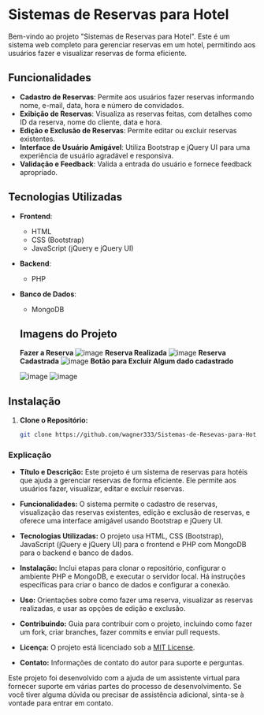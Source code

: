 # Sistemas de Reservas para Hotel

Bem-vindo ao projeto "Sistemas de Reservas para Hotel". Este é um sistema web completo para gerenciar reservas em um hotel, permitindo aos usuários fazer e visualizar reservas de forma eficiente.

## Funcionalidades

- **Cadastro de Reservas**: Permite aos usuários fazer reservas informando nome, e-mail, data, hora e número de convidados.
- **Exibição de Reservas**: Visualiza as reservas feitas, com detalhes como ID da reserva, nome do cliente, data e hora.
- **Edição e Exclusão de Reservas**: Permite editar ou excluir reservas existentes.
- **Interface de Usuário Amigável**: Utiliza Bootstrap e jQuery UI para uma experiência de usuário agradável e responsiva.
- **Validação e Feedback**: Valida a entrada do usuário e fornece feedback apropriado.

## Tecnologias Utilizadas

- **Frontend**:
  - HTML
  - CSS (Bootstrap)
  - JavaScript (jQuery e jQuery UI)

- **Backend**:
  - PHP

- **Banco de Dados**:
  - MongoDB
 
  ## Imagens do Projeto
  **Fazer a Reserva**
  ![image](https://github.com/user-attachments/assets/7367e416-ec31-47b6-a58d-b56e2f279252)
  **Reserva Realizada**
  ![image](https://github.com/user-attachments/assets/ff2666e2-e1d4-4a9a-9eba-59db36228770)
  **Reserva Cadastrada**
  ![image](https://github.com/user-attachments/assets/81048b12-8935-49b4-9f45-b8327ac22093)
  **Botão para Excluir Algum dado cadastrado**

  
  ![image](https://github.com/user-attachments/assets/63daa379-0888-42e4-8644-2b61de37abc7)
  ![image](https://github.com/user-attachments/assets/27de9fd0-2887-4a5c-a328-7dcc99f7f5c5)


  


## Instalação

1. **Clone o Repositório:**
   ```bash
   git clone https://github.com/wagner333/Sistemas-de-Resevas-para-Hotel.git


### **Explicação**

- **Título e Descrição:** Este projeto é um sistema de reservas para hotéis que ajuda a gerenciar reservas de forma eficiente. Ele permite aos usuários fazer, visualizar, editar e excluir reservas.
  
- **Funcionalidades:** O sistema permite o cadastro de reservas, visualização das reservas existentes, edição e exclusão de reservas, e oferece uma interface amigável usando Bootstrap e jQuery UI.

- **Tecnologias Utilizadas:** O projeto usa HTML, CSS (Bootstrap), JavaScript (jQuery e jQuery UI) para o frontend e PHP com MongoDB para o backend e banco de dados.

- **Instalação:** Inclui etapas para clonar o repositório, configurar o ambiente PHP e MongoDB, e executar o servidor local. Há instruções específicas para criar o banco de dados e configurar a conexão.

- **Uso:** Orientações sobre como fazer uma reserva, visualizar as reservas realizadas, e usar as opções de edição e exclusão.

- **Contribuindo:** Guia para contribuir com o projeto, incluindo como fazer um fork, criar branches, fazer commits e enviar pull requests.

- **Licença:** O projeto está licenciado sob a [MIT License](LICENSE).

- **Contato:** Informações de contato do autor para suporte e perguntas.

Este projeto foi desenvolvido com a ajuda de um assistente virtual para fornecer suporte em várias partes do processo de desenvolvimento. Se você tiver alguma dúvida ou precisar de assistência adicional, sinta-se à vontade para entrar em contato.

